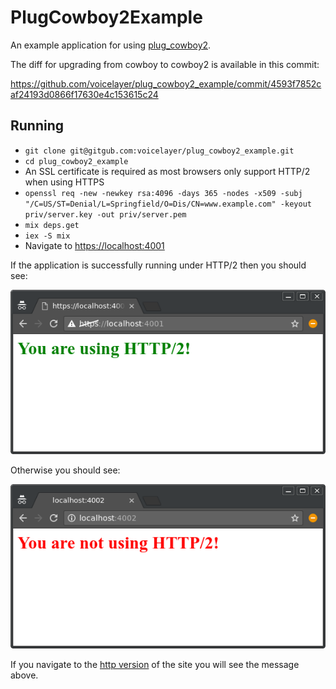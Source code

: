 # PlugCowboy2Example

An example application for using [plug_cowboy2](https://github.com/voicelayer/plug_cowboy2).

The diff for upgrading from cowboy to cowboy2 is available in this commit:

https://github.com/voicelayer/plug_cowboy2_example/commit/4593f7852caf24193d0866f17630e4c153615c24


## Running

 * `git clone git@gitgub.com:voicelayer/plug_cowboy2_example.git`
 * `cd plug_cowboy2_example`
 * An SSL certificate is required as most browsers only support
   HTTP/2 when using HTTPS
 * `openssl req -new -newkey rsa:4096 -days 365 -nodes -x509
    -subj "/C=US/ST=Denial/L=Springfield/O=Dis/CN=www.example.com"
    -keyout priv/server.key -out priv/server.pem`
 * `mix deps.get`
 * `iex -S mix`
 * Navigate to [https://localhost:4001](https://localhost:4001)

If the application is successfully running under HTTP/2 then you
should see:

![http2](https://raw.githubusercontent.com/VoiceLayer/plug_cowboy2_example/master/docs/http2.png)


Otherwise you should see:

![not-http2](https://raw.githubusercontent.com/VoiceLayer/plug_cowboy2_example/master/docs/not-http2.png)

If you navigate to the [http version](http://localhost:4002)
of the site you will see
the message above.

